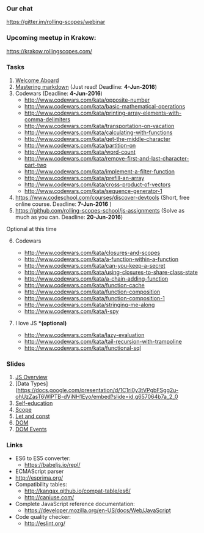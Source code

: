 ### Our chat
https://gitter.im/rolling-scopes/webinar

### Upcoming meetup in Krakow:
https://krakow.rollingscopes.com/

### Tasks
1. [Welcome Aboard](https://github.com/rolling-scopes-school/tasks/blob/webinar/tasks/welcome-aboard.md)
2. [Mastering markdown](https://guides.github.com/features/mastering-markdown/) (Just read! Deadline: __4-Jun-2016__)
3. Codewars (Deadline: __4-Jun-2016__)
     - http://www.codewars.com/kata/opposite-number
     - http://www.codewars.com/kata/basic-mathematical-operations
     - http://www.codewars.com/kata/printing-array-elements-with-comma-delimiters
     - http://www.codewars.com/kata/transportation-on-vacation
     - http://www.codewars.com/kata/calculating-with-functions
     - http://www.codewars.com/kata/get-the-middle-character
     - http://www.codewars.com/kata/partition-on
     - http://www.codewars.com/kata/word-count
     - http://www.codewars.com/kata/remove-first-and-last-character-part-two
     - http://www.codewars.com/kata/implement-a-filter-function
     - http://www.codewars.com/kata/prefill-an-array
     - http://www.codewars.com/kata/cross-product-of-vectors
     - http://www.codewars.com/kata/sequence-generator-1
4. https://www.codeschool.com/courses/discover-devtools (Short, free online course. Deadline: __7-Jun-2016__ )
5. https://github.com/rolling-scopes-school/js-assignments (Solve as much as you can. Deadline: __20-Jun-2016__)


Optional at this time 

6. Codewars 
     - http://www.codewars.com/kata/closures-and-scopes
     - http://www.codewars.com/kata/a-function-within-a-function
     - http://www.codewars.com/kata/can-you-keep-a-secret
     - http://www.codewars.com/kata/using-closures-to-share-class-state
     - http://www.codewars.com/kata/a-chain-adding-function
     - http://www.codewars.com/kata/function-cache
     - http://www.codewars.com/kata/function-composition
     - http://www.codewars.com/kata/function-composition-1
     - http://www.codewars.com/kata/stringing-me-along
     - http://www.codewars.com/kata/i-spy

7. I love JS __*(optional)__
     - http://www.codewars.com/kata/lazy-evaluation
     - http://www.codewars.com/kata/tail-recursion-with-trampoline
     - http://www.codewars.com/kata/functional-sql

### Slides
1. [JS Overview](http://dzmitry-varabei.github.io/front-end-course/lecture-1-history/#/)
2. [Data Types](https://docs.google.com/presentation/d/1C1ri0y3tVPgbFSgg2u-ohUzZasT6WlPTB-dViNH1Eyo/embed?slide=id.g657064b7a_2_0
3. [Self-education](http://dzmitry-varabei.github.io/front-end-course/self-education.pptx)
3. [Scope](http://dzmitry-varabei.github.io/front-end-course/lecture-3-recap-scope/scope.pptx)
4. [Let and const](http://dzmitry-varabei.github.io/front-end-course/lecture-5-func/let-and-const.html#/)
5. [DOM](http://rolling-scopes.github.io/slides/school/dom/#/)
6. [DOM Events](http://rolling-scopes.github.io/slides/school/dom-events/#/)

### Links
- ES6 to ES5 converter:
  - https://babeljs.io/repl/
-  ECMAScript parser
  -  http://esprima.org/
- Compatibility tables:
  - http://kangax.github.io/compat-table/es6/
  - http://caniuse.com/
- Complete JavaScript reference documentation:
  - https://developer.mozilla.org/en-US/docs/Web/JavaScript
- Code quality checker:
  - http://eslint.org/


